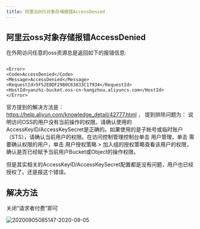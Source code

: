 ```yaml
---
title: 阿里云OSS对象存储报错AccessDenied
---
```






## 阿里云oss对象存储报错AccessDenied



在外网访问任意的oss资源总是返回如下的报错信息: 
```

<Error>
<Code>AccessDenied</Code>
<Message>AccessDenied</Message>
<RequestId>5F52E0DF2980C63833C17934</RequestId>
<HostId>yanzhi-bucket.oss-cn-hangzhou.aliyuncs.com</HostId>
</Error>

```

官方提到的解决方法是： https://help.aliyun.com/knowledge_detail/42777.html ， 提到排除问题为：
说明访问OSS的用户没有当前操作的权限。请确认使用的AccessKeyID/AccessKeySecret是正确的。如果使用的是子帐号或临时账户（STS），请确认当前用户的权限。在访问控制管理控制台单击 用户管理，单击 需要确认权限的用户，单击 用户授权策略 > 加入组的授权策略查看该用户的权限，确认是否已经赋予当前用户Bucket或Object的操作权限。

但是其实相关的AccessKeyID/AccessKeySecret配置都是没有问题，用户也已经授权了。还是报这个错误。


## 解决方法

关闭“请求者付费”即可

![20200905085147-2020-09-05](https://raw.githubusercontent.com/alterhu2020/StorageHub/master/img/20200905085147-2020-09-05.png)